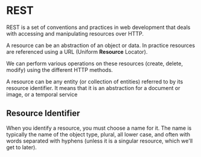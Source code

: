 # REST

REST is a set of conventions and practices in web development that deals with accessing and manipulating resources over HTTP.

A resource can be an abstraction of an object or data. In practice resources are referenced using a URL (Uniform **Resource** Locator).

We can perform various operations on these resources (create, delete, modify) using the different HTTP methods.

A resource can be any entity (or collection of entities) referred to by its resource identifier. It means that it is an abstraction for a document or image, or a temporal service

## Resource Identifier

When you identify a resource, you must choose a name for it. The name is typically the name of the object type, plural, all lower case, and often with words separated with hyphens (unless it is a singular resource, which we'll get to later). 
